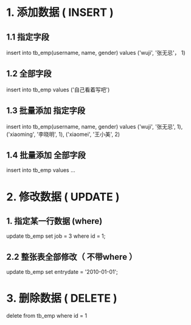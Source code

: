 # 1. 添加数据 ( INSERT )
## 1.1 指定字段
insert into tb_emp(username, name, gender) values ('wuji', '张无忌'， 1)
## 1.2 全部字段
insert into tb_emp values ('自己看着写吧')
## 1.3 批量添加 指定字段
insert into tb_emp(username, name, gender) values ('wuji', '张无忌', 1),
('xiaoming', '李晓明', 1),
('xiaomei', '王小美', 2)
## 1.4 批量添加 全部字段
insert into tb_emp values ...


# 2. 修改数据 ( UPDATE )
## 1. 指定某一行数据 (where)
update tb_emp set job = 3 where id = 1;
## 2.2 整张表全部修改（ 不带where ）
update tb_emp set entrydate = '2010-01-01';

# 3. 删除数据 ( DELETE )
delete from tb_emp where id = 1
